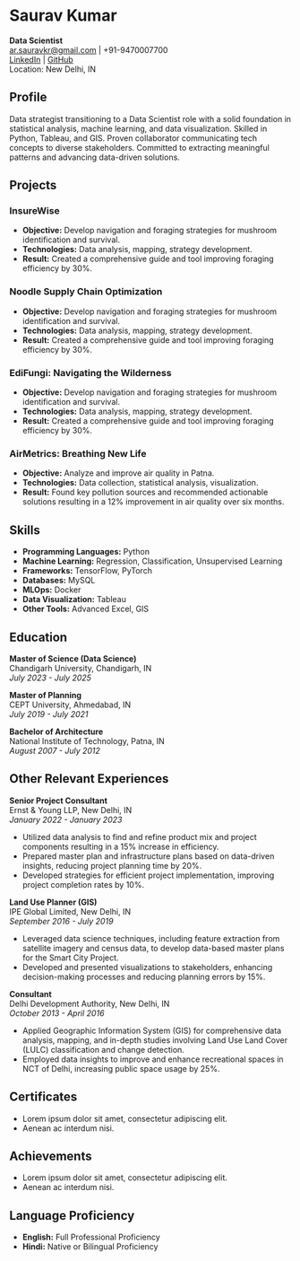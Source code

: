 
# Saurav Kumar
**Data Scientist**  
ar.sauravkr@gmail.com | +91-9470007700  
[LinkedIn](https://linkedin.com/in/arsauravkr) | [GitHub](https://github.com/arsauravkr)  
Location: New Delhi, IN

## Profile
Data strategist transitioning to a Data Scientist role with a solid foundation in statistical analysis, machine learning, and data visualization. Skilled in Python, Tableau, and GIS. Proven collaborator communicating tech concepts to diverse stakeholders. Committed to extracting meaningful patterns and advancing data-driven solutions.

## Projects

### InsureWise
- **Objective:** Develop navigation and foraging strategies for mushroom identification and survival.
- **Technologies:** Data analysis, mapping, strategy development.
- **Result:** Created a comprehensive guide and tool improving foraging efficiency by 30%.

### Noodle Supply Chain Optimization
- **Objective:** Develop navigation and foraging strategies for mushroom identification and survival.
- **Technologies:** Data analysis, mapping, strategy development.
- **Result:** Created a comprehensive guide and tool improving foraging efficiency by 30%.

### EdiFungi: Navigating the Wilderness
- **Objective:** Develop navigation and foraging strategies for mushroom identification and survival.
- **Technologies:** Data analysis, mapping, strategy development.
- **Result:** Created a comprehensive guide and tool improving foraging efficiency by 30%.

### AirMetrics: Breathing New Life
- **Objective:** Analyze and improve air quality in Patna.
- **Technologies:** Data collection, statistical analysis, visualization.
- **Result:** Found key pollution sources and recommended actionable solutions resulting in a 12% improvement in air quality over six months.

## Skills
- **Programming Languages:** Python
- **Machine Learning:** Regression, Classification, Unsupervised Learning
- **Frameworks:** TensorFlow, PyTorch
- **Databases:** MySQL
- **MLOps:** Docker
- **Data Visualization:** Tableau
- **Other Tools:** Advanced Excel, GIS

## Education
**Master of Science (Data Science)**  
Chandigarh University, Chandigarh, IN  
_July 2023 - July 2025_

**Master of Planning**  
CEPT University, Ahmedabad, IN  
_July 2019 - July 2021_

**Bachelor of Architecture**  
National Institute of Technology, Patna, IN  
_August 2007 - July 2012_

## Other Relevant Experiences

**Senior Project Consultant**  
Ernst & Young LLP, New Delhi, IN  
_January 2022 - January 2023_
- Utilized data analysis to find and refine product mix and project components resulting in a 15% increase in efficiency.
- Prepared master plan and infrastructure plans based on data-driven insights, reducing project planning time by 20%.
- Developed strategies for efficient project implementation, improving project completion rates by 10%.

**Land Use Planner (GIS)**  
IPE Global Limited, New Delhi, IN  
_September 2016 - July 2019_
- Leveraged data science techniques, including feature extraction from satellite imagery and census data, to develop data-based master plans for the Smart City Project.
- Developed and presented visualizations to stakeholders, enhancing decision-making processes and reducing planning errors by 15%.

**Consultant**  
Delhi Development Authority, New Delhi, IN  
_October 2013 - April 2016_
- Applied Geographic Information System (GIS) for comprehensive data analysis, mapping, and in-depth studies involving Land Use Land Cover (LULC) classification and change detection.
- Employed data insights to improve and enhance recreational spaces in NCT of Delhi, increasing public space usage by 25%.

## Certificates
- Lorem ipsum dolor sit amet, consectetur adipiscing elit.
- Aenean ac interdum nisi.

## Achievements
- Lorem ipsum dolor sit amet, consectetur adipiscing elit.
- Aenean ac interdum nisi.

## Language Proficiency
- **English:** Full Professional Proficiency
- **Hindi:** Native or Bilingual Proficiency
